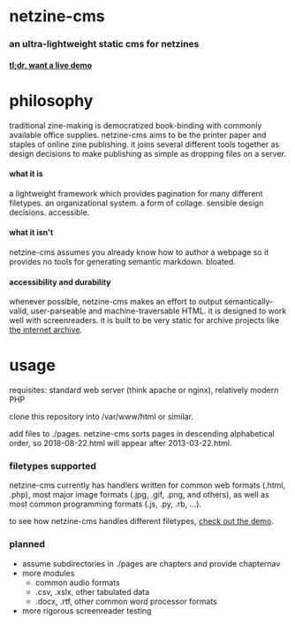 # netzine-cms
### an ultra-lightweight static cms for netzines

#### [tl;dr, want a live demo](https://ashro.land/netzine-cms)



# philosophy
traditional zine-making is democratized book-binding with 
commonly available office supplies. netzine-cms aims to be the printer paper 
and staples of online zine publishing. it joins several different tools 
together as design decisions to make publishing as simple as dropping 
files on a server.

#### what it is
a lightweight framework which provides pagination for many different 
filetypes. an organizational system. a form of collage. sensible design 
decisions. accessible. 

#### what it isn't 
netzine-cms assumes you already know how to author a webpage so it 
provides no tools for generating semantic markdown. bloated. 

#### accessibility and durability
whenever possible, netzine-cms makes an effort to output semantically-valid,
user-parseable and machine-traversable HTML. it is designed to work well with
screenreaders. it is built to be very static for archive projects 
like [the internet archive](https://archive.org/web/).


# usage

requisites: standard web server (think apache or nginx), relatively 
modern PHP

clone this repository into /var/www/html or similar.

add files to ./pages. netzine-cms sorts pages in descending 
alphabetical order, so 2018-08-22.html will appear after 
2013-03-22.html.


### filetypes supported

netzine-cms currently has handlers written for common web formats (.html, .php), most major image formats (.jpg, .gif, .png, and others), as well as most common programming formats (.js, .py, .rb, ...).

to see how netzine-cms handles different filetypes, [check out the demo](https://ashro.land/netzine-cms).



### planned

* assume subdirectories in ./pages are chapters and provide chapternav
* more modules
	* common audio formats
	* .csv, .xslx, other tabulated data
	* .docx, .rtf, other common word processor formats
* more rigorous screenreader testing